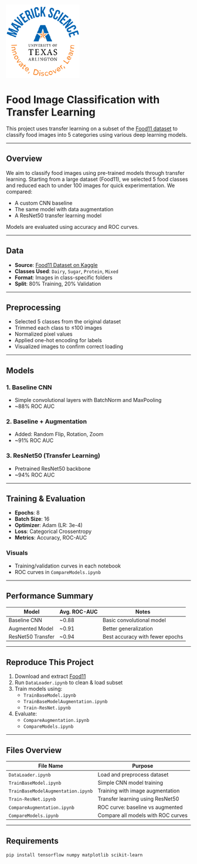 ![](UTA-DataScience-Logo.png)

# Food Image Classification with Transfer Learning

This project uses transfer learning on a subset of the [Food11 dataset](https://www.kaggle.com/datasets/trolukovich/food11-image-dataset) to classify food images into 5 categories using various deep learning models.

---

##  Overview

We aim to classify food images using pre-trained models through transfer learning. Starting from a large dataset (Food11), we selected 5 food classes and reduced each to under 100 images for quick experimentation. We compared:
- A custom CNN baseline
- The same model with data augmentation
- A ResNet50 transfer learning model

Models are evaluated using accuracy and ROC curves.

---

##  Data

- **Source**: [Food11 Dataset on Kaggle](https://www.kaggle.com/datasets/trolukovich/food11-image-dataset)
- **Classes Used**: `Dairy`, `Sugar`, `Protein`, `Mixed`
- **Format**: Images in class-specific folders
- **Split**: 80% Training, 20% Validation

---

## Preprocessing

- Selected 5 classes from the original dataset
- Trimmed each class to ≤100 images
- Normalized pixel values
- Applied one-hot encoding for labels
- Visualized images to confirm correct loading

---

##  Models

### 1. Baseline CNN
- Simple convolutional layers with BatchNorm and MaxPooling
- ~88% ROC AUC

### 2. Baseline + Augmentation
- Added: Random Flip, Rotation, Zoom
- ~91% ROC AUC

### 3. ResNet50 (Transfer Learning)
- Pretrained ResNet50 backbone
- ~94% ROC AUC

---

##  Training & Evaluation

- **Epochs**: 8
- **Batch Size**: 16
- **Optimizer**: Adam (LR: 3e-4)
- **Loss**: Categorical Crossentropy
- **Metrics**: Accuracy, ROC-AUC

###  Visuals
- Training/validation curves in each notebook
- ROC curves in `CompareModels.ipynb`

---

##  Performance Summary

| Model              | Avg. ROC-AUC | Notes                          |
|-------------------|--------------|--------------------------------|
| Baseline CNN       | ~0.88        | Basic convolutional model      |
| Augmented Model    | ~0.91        | Better generalization          |
| ResNet50 Transfer  | ~0.94        | Best accuracy with fewer epochs|

---

## Reproduce This Project

1. Download and extract [Food11](https://www.kaggle.com/datasets/trolukovich/food11-image-dataset)
2. Run `DataLoader.ipynb` to clean & load subset
3. Train models using:
   - `TrainBaseModel.ipynb`
   - `TrainBaseModelAugmentation.ipynb`
   - `Train-ResNet.ipynb`
4. Evaluate:
   - `CompareAugmentation.ipynb`
   - `CompareModels.ipynb`

---

##  Files Overview

| File Name                  | Purpose                                         |
|---------------------------|-------------------------------------------------|
| `DataLoader.ipynb`        | Load and preprocess dataset                     |
| `TrainBaseModel.ipynb`    | Simple CNN model training                       |
| `TrainBaseModelAugmentation.ipynb` | Training with image augmentation       |
| `Train-ResNet.ipynb`      | Transfer learning using ResNet50               |
| `CompareAugmentation.ipynb` | ROC curve: baseline vs augmented             |
| `CompareModels.ipynb`     | Compare all models with ROC curves             |

---

##  Requirements

```bash
pip install tensorflow numpy matplotlib scikit-learn
